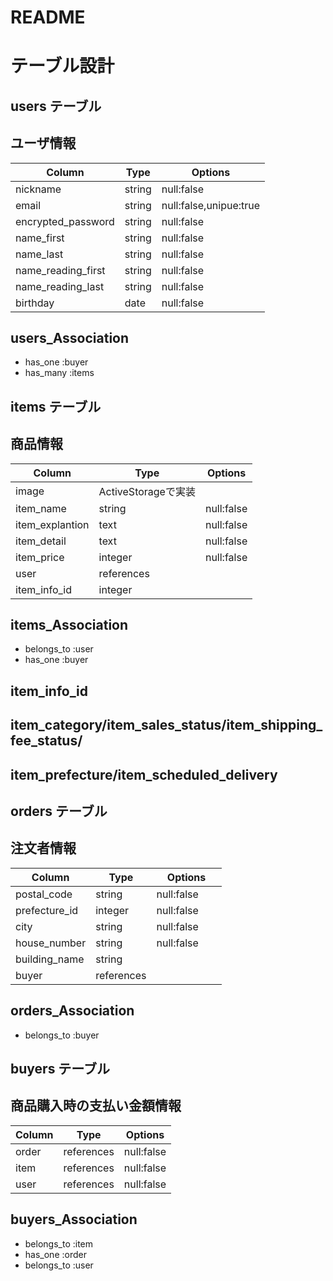 # README

# テーブル設計

## users テーブル
## ユーザ情報
| Column             | Type   | Options                |
| ------------------ | ------ | ---------------------- |
| nickname           | string | null:false             |
| email              | string | null:false,unipue:true |
| encrypted_password | string | null:false             |
| name_first         | string | null:false             |
| name_last          | string | null:false             |
| name_reading_first | string | null:false             |
| name_reading_last  | string | null:false             |
| birthday           | date   | null:false             |

## users_Association
- has_one :buyer
- has_many :items

## items テーブル
## 商品情報
| Column          | Type       | Options    |
| --------------- | ---------- | ---------- |
| image           | ActiveStorageで実装      |
| item_name       | string     | null:false |
| item_explantion | text       | null:false |
| item_detail     | text       | null:false |
| item_price      | integer    | null:false |
| user            | references |            |
| item_info_id    | integer    |            |

## items_Association
- belongs_to :user
- has_one :buyer

## item_info_id
## item_category/item_sales_status/item_shipping_fee_status/
## item_prefecture/item_scheduled_delivery

## orders テーブル
## 注文者情報
| Column        | Type       | Options    |
| ------------- | ---------- | ---------- |
| postal_code   | string     | null:false |
| prefecture_id | integer    | null:false |
| city          | string     | null:false |
| house_number  | string     | null:false |
| building_name | string     | 　　　　　　 |
| buyer         | references |            |

## orders_Association
- belongs_to :buyer

## buyers テーブル
## 商品購入時の支払い金額情報
| Column | Type       | Options    |
| ------ | ---------- | ---------- |
| order  | references | null:false |
| item   | references | null:false |
| user   | references | null:false |

## buyers_Association
- belongs_to :item
- has_one :order
- belongs_to :user
